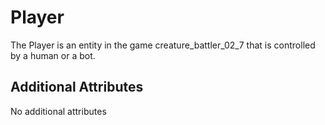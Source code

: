 # Player

The Player is an entity in the game creature_battler_02_7 that is controlled by a human or a bot. 

## Additional Attributes

No additional attributes